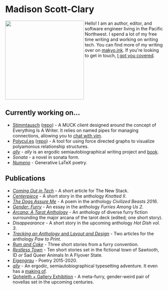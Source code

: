 # Madison Scott-Clary

<img src="https://drab-makyo.com/commissions/forrest--monoprint-transparent--madison--G.png" align="left" width="250" />

Hello! I am an author, editor, and software engineer living in the Pacific Northwest. I spend a lot of my free time writing and working on writing tech. You can find more of my writing over on [makyo.ink](https://makyo.ink). If you're looking to get in touch, [I got you covered](https://makyo.is).

<br clear="all" />

## Currently working on...

* [Stimmtausch](https://stimmtausch.com) ([repo](https://github.com/makyo/stimmtausch)) - A MUCK client designed around the concept of Everything Is A Writer. It relies on named pipes for managing connections, allowing you to [chat with vim](https://github.com/makyo/stimmtausch.vim).
* [Polycul.es](https://polycul.es) ([repo](https://github.com/makyo/polycul.es)) - A tool for using force directed graphs to visualize polyamorous relationship structures.
* [*ally*](https://ally.id) - *ally* is an ergodic semiautobiographical writing project and [book](https://ally.id/book).
* *Sonata* - a novel in sonata form.
* [*Numeno*](https://makyo.ink/publications/numeno) - Generative LaTeX poetry.

## Publications

* [*Coming Out in Tech*](https://thenewstack.io/coming-out-in-tech/) - A short article for The New Stack.
* [*Centerpiece*](https://www.weaselpress.com/shop/knotted-vol-ii) - A short story in the anthology *Knotted II*.
* [*The Dogs Assure Me*](https://www.weaselpress.com/product-page/civilized-beasts-volume-ii) - A poem in the anthology *Civilized Beasts 2016*.
* [*Gender: Furry*](http://thurstonhowlpub.storenvy.com/collections/1587098-anthologies/products/21737930-furries-among-us-2-more-essays-on-furries-by-furries) - An essay in the anthology *Furries Among Us 2*.
* [*Arcana: A Tarot Anthology*](https://makyo.ink/publications/arcana/) - An anthology of diverse furry fiction surrounding the major arcana of the tarot deck (edited; one short story).
* *Disappearance* - A short story in the upcoming anthology *Hot Dish vol. 3*.
* [*Tracking an Anthology* and *Layout and Design*](http://boundtales.storenvy.com/products/30392965-from-paw-to-print-essays-about-writing-in-the-furry-fandom) - Two articles for the anthology *Paw to Print*.
* [*Rum and Coke*](https://makyo.ink/publications/rum-and-coke) - Three short stories from a furry convention.
* [*Restless Town*](https://makyo.ink/publications/restless-town) - Ten short stories set in the fictional town of Sawtooth, ID *or* Sad Queer Animals In A Flyover State.
* [*Eigengrau*](https://makyo.ink/publications/eigengrau) - Poetry 2015-2020.
* [*ally*](https://ally.id/book) - An ergodic, semiautobiographical typesetting adventure. It even has a [making of](https://gum.co/ally-making-of).
* [Qoheleth + Gallery Exhibition](https://qoheleth.makyo.ink) - A meta-furry, gender-weird pair of novellas set in the upcoming centuries.
